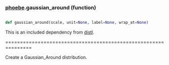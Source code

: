 ### [phoebe](phoebe.md).gaussian_around (function)


```py

def gaussian_around(scale, unit=None, label=None, wrap_at=None)

```



This is an included dependency from [distl](https://distl.readthedocs.io).

===============================================================


Create a Gaussian_Around distribution.

